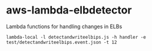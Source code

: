 # aws-lambda-elbdetector
Lambda functions for handling changes in ELBs


    lambda-local -l detectandwriteelbips.js -h handler -e test/detectandwriteelbips.event.json -t 12
